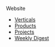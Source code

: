 Website

- [Verticals](Verticals/README.md)
- [Products](Products/README.md)
- [Projects](Projects/README.md)
- [Weekly Digest](Digest/README.md)

